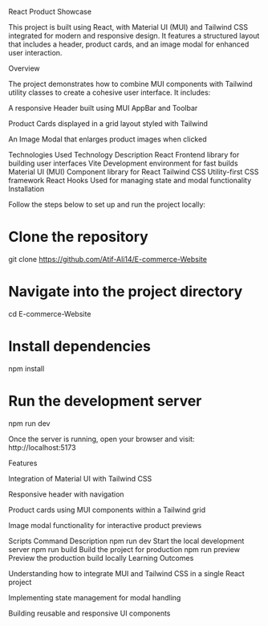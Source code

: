 React Product Showcase

This project is built using React, with Material UI (MUI) and Tailwind CSS integrated for modern and responsive design. It features a structured layout that includes a header, product cards, and an image modal for enhanced user interaction.

Overview

The project demonstrates how to combine MUI components with Tailwind utility classes to create a cohesive user interface. It includes:

A responsive Header built using MUI AppBar and Toolbar

Product Cards displayed in a grid layout styled with Tailwind

An Image Modal that enlarges product images when clicked

Technologies Used
Technology	            Description
React	            Frontend library for building user interfaces
Vite	            Development environment for fast builds
Material UI (MUI)	Component library for React
Tailwind CSS	    Utility-first CSS framework
React Hooks	        Used for managing state and modal functionality
Installation

Follow the steps below to set up and run the project locally:

# Clone the repository
git clone https://github.com/Atif-Ali14/E-commerce-Website

# Navigate into the project directory
cd E-commerce-Website

# Install dependencies
npm install

# Run the development server
npm run dev


Once the server is running, open your browser and visit:
http://localhost:5173

Features

Integration of Material UI with Tailwind CSS

Responsive header with navigation

Product cards using MUI components within a Tailwind grid

Image modal functionality for interactive product previews

Scripts
Command	            Description
npm run dev	        Start the local development server
npm run build	    Build the project for production
npm run preview	    Preview the production build locally
Learning Outcomes

Understanding how to integrate MUI and Tailwind CSS in a single React project

Implementing state management for modal handling

Building reusable and responsive UI components
